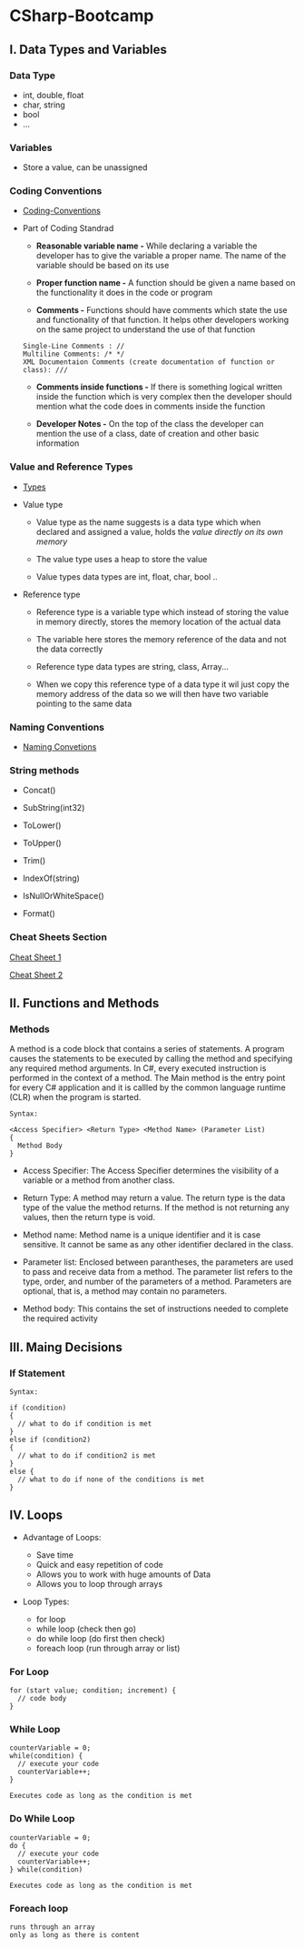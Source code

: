 # CSharp-Bootcamp

## I. Data Types and Variables

### Data Type

- int, double, float
- char, string
- bool
- ...

### Variables

- Store a value, can be unassigned

### Coding Conventions

- [Coding-Conventions](https://docs.microsoft.com/en-us/dotnet/csharp/programming-guide/inside-a-program/coding-conventions)

- Part of Coding Standrad

  + **Reasonable variable name -** While declaring a variable the developer has to give the variable a proper name. The name of the variable should be based on its use

  + **Proper function name -** A function should be given a name based on the functionality it does in the code or program

  + **Comments -** Functions should have comments which state the use and functionality of that function. It helps other developers working on the same project to understand the use of that function
  ```
  Single-Line Comments : //
  Multiline Comments: /* */
  XML Documentaion Comments (create documentation of function or class): ///
  ```

  + **Comments inside functions -** If there is something logical written inside the function which is very complex then the developer should mention what the code does in comments inside the function

  + **Developer Notes -** On the top of the class the developer can mention the use of a class, date of creation and other basic information

### Value and Reference Types

- [Types](https://www.tutorialsteacher.com/csharp/csharp-value-type-and-reference-type)

- Value type

  + Value type as the name suggests is a data type which when declared and assigned a value, holds the *value directly on its own memory*

  + The value type uses a heap to store the value

  + Value types data types are int, float, char, bool ..

- Reference type

  + Reference type is a variable type which instead of storing the value in memory directly, stores the memory location of the actual data

  + The variable here stores the memory reference of the data and not the data correctly

  + Reference type data types are string, class, Array...

  + When we copy this reference type of a data type it wil just copy the memory address of the data so we will then have two variable pointing to the same data


### Naming Conventions

- [Naming Convetions](https://www.dofactory.com/reference/csharp-coding-standards)

### String methods

- Concat()

- SubString(int32)

- ToLower()

- ToUpper()

- Trim()

- IndexOf(string)

- IsNullOrWhiteSpace()

- Format()

### Cheat Sheets Section

[Cheat Sheet 1](https://cheatography.com/laurence/cheat-sheets/c/)

[Cheat Sheet 2](https://www.thecodingguys.net/resources/cs-cheat-sheet.pdf)


## II. Functions and Methods

### Methods

A method is a code block that contains a series of statements. A program causes the statements to be executed by calling the method and specifying any required method arguments. In C#, every executed instruction is performed in the context of a method. The Main method is the entry point for every C# application and it is callled by the common language runtime (CLR) when the program is started.

```
Syntax:

<Access Specifier> <Return Type> <Method Name> (Parameter List)
{
  Method Body
}
```

- Access Specifier: The Access Specifier determines the visibility of a variable or a method from another class.

- Return Type: A method may return a value. The return type is the data type of the value the method returns. If the method is not returning any values, then the return type is void.

- Method name: Method name is a unique identifier and it is case sensitive. It cannot be same as any other identifier declared in the class.

- Parameter list: Enclosed between parantheses, the parameters are used to pass and receive data from a method. The parameter list refers to the type, order, and number of the parameters of a method. Parameters are optional, that is, a method may contain no parameters.

- Method body: This contains the set of instructions needed to complete the required activity


## III. Maing Decisions

### If Statement

```
Syntax:

if (condition) 
{
  // what to do if condition is met 
} 
else if (condition2)
{
  // what to do if condition2 is met
} 
else {
  // what to do if none of the conditions is met
}
```

## IV. Loops

- Advantage of Loops:

  + Save time
  + Quick and easy repetition of code
  + Allows you to work with huge amounts of Data
  + Allows you to loop through arrays

- Loop Types:

  + for loop
  + while loop (check then go)
  + do while loop (do first then check)
  + foreach loop (run through array or list)


### For Loop

```
for (start value; condition; increment) {
  // code body
}
```

### While Loop

```
counterVariable = 0;
while(condition) {
  // execute your code
  counterVariable++;
}

Executes code as long as the condition is met
```

### Do While Loop

```
counterVariable = 0;
do {
  // execute your code
  counterVariable++;
} while(condition)

Executes code as long as the condition is met
```

### Foreach loop
```
runs through an array
only as long as there is content
```